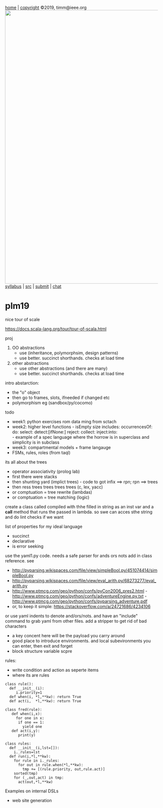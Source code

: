 [home](http://tiny.cc/plm19) |
[copyright](https://github.com/txt/plm19/blob/master/LICENSE.md) &copy;2019, timm&commat;ieee.org
<br>
[<img width=900 src="https://raw.githubusercontent.com/txt/plm19/master/etc/img/banner.png">](http://tiny.cc/plm19)<br>
[syllabus](https://github.com/txt/plm19/blob/master/doc/syllabus.md) |
[src](https://github.com/txt/plm19/tree/master/src) |
[submit](http://tiny.cc/plm19give) |
[chat](https://plm19.slack.com/)

# plm19

nice tour of scale

https://docs.scala-lang.org/tour/tour-of-scala.html

proj

1. OO abstractions 
     - use (inheritance, polymorphsim, design patterns)
     - use better. succinct shorthands. checks at load time
2. other abstractions
     - use other abstractions (and there are many)
     - use better. succinct shorthands. checks at load time

intro abstarction:

- the "o" object
- then go to frames, slots, ifneeded if changed etc
- polymorphism eg (sandbox/py/cocomo)

todo

- week1: python exercises rom data ming from sctach
- week2: higher level functions 
       - isEmpty  size  includes:  occurrencesOf: do:  select:  detect:[ifNone:]  reject:  collect:  inject:into:   
       - example of a spec language where the horrow is in superclass and simplicity is in subclass
- week3: compartmental models + frame langauge
- FSMs, rules, roles (from taql)


its all about the trees

- operator associativity (prolog lab)
- first there were stacks
- then shunting yard (implict trees)
       - code to got infix ==> rpn; rpn ==> trees
- then ress trees trees trees trees (c, lex, yacc)
- or comptuation = tree rewrite (lambdas)
- or comptuation = tree matching (logic)

create a class called compiled with thhe filled in string as an inst var and a __call__ method that runs the passed in lambda. so swe can acces sthe string and do lint checks if we want

list of properties for my ideal language

- succinct
- declarative
- is error seeking

use the yaml1.py code. needs a safe parser for ands ors nots add in class reference. see

- http://pyparsing.wikispaces.com/file/view/simpleBool.py/451074414/simpleBool.py
- http://pyparsing.wikispaces.com/file/view/eval_arith.py/68273277/eval_arith.py
- http://www.ptmcg.com/geo/python/confs/pyCon2006_pres2.html
       - http://www.ptmcg.com/geo/python/confs/adventureEngine.py.txt
       - http://www.ptmcg.com/geo/python/confs/pyparsing_adventure.pdf
- or, to keep it simple: https://stackoverflow.com/a/24721686/4234106

or use yaml indents to denote and/ors/nots. and have an "include" command to grab yaml from other files.
add a stripper to get rid of bad characters

- a key concent here will be the payload you carry around
- good place to introduce environments. and local subevironments you can enter, then exit and forget
- block structure variable scpre


rules:
- write condition and action as seperte items
- where its are rules

```
class rule():
  def __init__(i):
     i.priority=1
  def when(i, *l,**kw): return True
  def act(i,  *l,**kw): return True

class fred(rule):
   def when(i,x):
     for one in x:
      if one == 1:
        yield one
   def act(i,y):
      print(y)

class rules:
  def __init__(i,lst=[]):
    i._rules=lst
  def run(i,*l,**kw):
    for rule in i._rules:
      for out in rule.when(*l,**kw):
        tmp += [(rule.priority, out,rule.act)]
    sorted(tmp)
    for (_,out,act) in tmp:
      act(out,*l,**kw)
```   
 
 Examples on internal DSLs
 
 - web site generation
 
       
